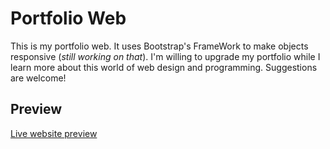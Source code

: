 # Portfolio Web
This is my portfolio web. It uses Bootstrap's FrameWork to make objects responsive (_still working on that_).
I'm willing to upgrade my portfolio while I learn more about this world of web design and programming. Suggestions are welcome!
## Preview
[Live website preview](https://caylow.github.io/portfolio-FrontEnd/)

